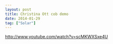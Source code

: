 ```yaml
---
layout: post
title: Christina Ott cob demo
date: 2014-01-29
tag: ["Solar"]
---
```


http://www.youtube.com/watch?v=scMKWXSxe4U